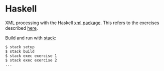 # Haskell

XML processing with the Haskell [xml package]. This refers to the exercises
described [here](../../README.md).

[xml package]: https://hackage.haskell.org/package/xml

Build and run with [stack]:

    $ stack setup
    $ stack build
    $ stack exec exercise 1
    $ stack exec exercise 2
    ...

[stack]: https://haskellstack.org
